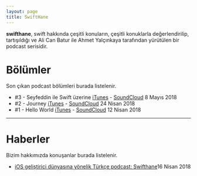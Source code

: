 ```yaml
---
layout: page
title: SwiftHane
---
```


__swifthane__, swift hakkında çeşitli konuların, çeşitli konuklarla değerlendirilip, tartışıldığı ve Ali Can Batur ile Ahmet Yalçınkaya tarafından yürütülen bir podcast serisidir.


# Bölümler

Son çıkan podcast bölümleri burada listelenir.

<ul class="posts">
	<li>#3 - Seyfeddin ile Swift üzerine         <a target="_blank" href="https://itunes.apple.com/tr/podcast/id1372006454">iTunes</a> - <a target="_blank" href="https://soundcloud.com/swifthane/seyfeddin-ile-swift-uzerine">SoundCloud</a> <span class="when hidden-xs">8 Mayıs 2018</span></li>
	<li>#2 - Journey         <a target="_blank" href="https://itunes.apple.com/tr/podcast/id1372006454">iTunes</a> - <a target="_blank" href="https://soundcloud.com/swifthane/journey">SoundCloud</a> <span class="when hidden-xs">24 Nisan 2018</span></li>
	<li>#1 - Hello World         <a target="_blank" href="https://itunes.apple.com/tr/podcast/id1372006454">iTunes</a> - <a target="_blank" href="https://soundcloud.com/swifthane/hello-world">SoundCloud</a> <span class="when hidden-xs">12 Nisan 2018</span></li>
</ul>

<hr />

# Haberler

Bizim hakkımızda konuşanlar burada listelenir.

<ul class="posts">
	<li><a target="_blank" href="https://www.sihirlielma.com/2018/04/16/ios-gelistirici-dunyasina-yonelik-turkce-podcast-swifthane/">iOS geliştirici dünyasına yönelik Türkçe podcast: Swifthane</a><span class="when hidden-xs">16 Nisan 2018</span></li>
</ul>
